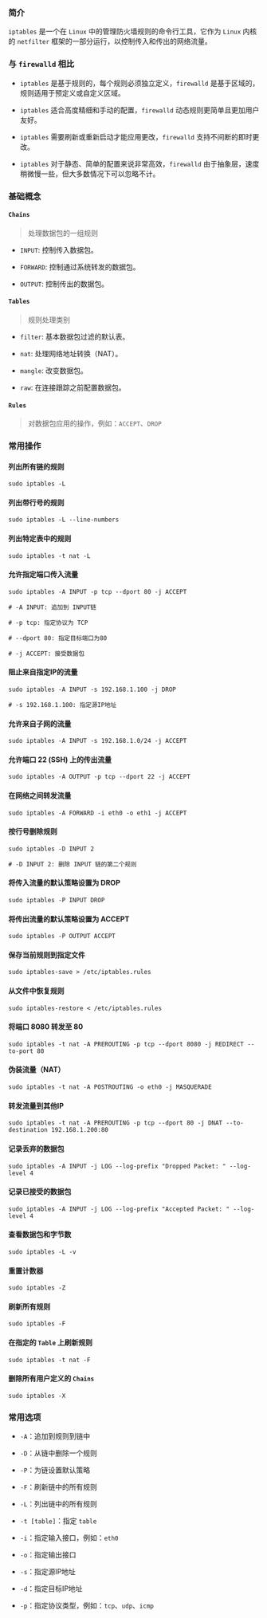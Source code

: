 ### 简介

`iptables` 是一个在 `Linux` 中的管理防火墙规则的命令行工具，它作为 `Linux` 内核的 `netfilter` 框架的一部分运行，以控制传入和传出的网络流量。

### 与 `firewalld` 相比

* `iptables` 是基于规则的，每个规则必须独立定义，`firewalld` 是基于区域的，规则适用于预定义或自定义区域。

* `iptables` 适合高度精细和手动的配置，`firewalld` 动态规则更简单且更加用户友好。

* `iptables` 需要刷新或重新启动才能应用更改，`firewalld` 支持不间断的即时更改。

* `iptables` 对于静态、简单的配置来说非常高效，`firewalld` 由于抽象层，速度稍微慢一些，但大多数情况下可以忽略不计。
### 基础概念

#### `Chains`

> 处理数据包的一组规则

* `INPUT`: 控制传入数据包。

* `FORWARD`: 控制通过系统转发的数据包。

* `OUTPUT`: 控制传出的数据包。

#### `Tables`

> 规则处理类别

* `filter`: 基本数据包过滤的默认表。

* `nat`: 处理网络地址转换（NAT）。

* `mangle`: 改变数据包。

* `raw`: 在连接跟踪之前配置数据包。

#### `Rules`

> 对数据包应用的操作，例如：`ACCEPT`、`DROP`

### 常用操作

#### 列出所有链的规则

```shel
sudo iptables -L
```

#### 列出带行号的规则

```shell
sudo iptables -L --line-numbers
```

#### 列出特定表中的规则

```shell
sudo iptables -t nat -L
```

#### 允许指定端口传入流量

```shell
sudo iptables -A INPUT -p tcp --dport 80 -j ACCEPT

# -A INPUT: 追加到 INPUT链

# -p tcp: 指定协议为 TCP

# --dport 80: 指定目标端口为80

# -j ACCEPT: 接受数据包
```

#### 阻止来自指定IP的流量

```shell
sudo iptables -A INPUT -s 192.168.1.100 -j DROP

# -s 192.168.1.100: 指定源IP地址
```

#### 允许来自子网的流量

```shell
sudo iptables -A INPUT -s 192.168.1.0/24 -j ACCEPT
```

#### 允许端口 22 (SSH) 上的传出流量

```shell
sudo iptables -A OUTPUT -p tcp --dport 22 -j ACCEPT
```

#### 在网络之间转发流量

```shell
sudo iptables -A FORWARD -i eth0 -o eth1 -j ACCEPT
```

#### 按行号删除规则

```shell
sudo iptables -D INPUT 2

# -D INPUT 2: 删除 INPUT 链的第二个规则
```

#### 将传入流量的默认策略设置为 DROP

```shell
sudo iptables -P INPUT DROP
```

#### 将传出流量的默认策略设置为 ACCEPT

```shell
sudo iptables -P OUTPUT ACCEPT
```

#### 保存当前规则到指定文件

```shell
sudo iptables-save > /etc/iptables.rules
```

#### 从文件中恢复规则

```shell
sudo iptables-restore < /etc/iptables.rules
```

#### 将端口 8080 转发至 80

```shell
sudo iptables -t nat -A PREROUTING -p tcp --dport 8080 -j REDIRECT --to-port 80
```

#### 伪装流量（NAT）

```shell
sudo iptables -t nat -A POSTROUTING -o eth0 -j MASQUERADE
```

#### 转发流量到其他IP

```shell
sudo iptables -t nat -A PREROUTING -p tcp --dport 80 -j DNAT --to-destination 192.168.1.200:80
```

#### 记录丢弃的数据包

```shell
sudo iptables -A INPUT -j LOG --log-prefix "Dropped Packet: " --log-level 4
```

#### 记录已接受的数据包

```shell
sudo iptables -A INPUT -j LOG --log-prefix "Accepted Packet: " --log-level 4
```

#### 查看数据包和字节数

```shell
sudo iptables -L -v
```

#### 重置计数器

```shell
sudo iptables -Z
```

#### 刷新所有规则

```shell
sudo iptables -F
```

#### 在指定的 `Table` 上刷新规则

```shell
sudo iptables -t nat -F
```

#### 删除所有用户定义的 `Chains`

```shell
sudo iptables -X
```

### 常用选项

* `-A`：追加到规则到链中

* `-D`：从链中删除一个规则

* `-P`：为链设置默认策略

* `-F`：刷新链中的所有规则

* `-L`：列出链中的所有规则

* `-t [table]`：指定 `table`

* `-i`：指定输入接口，例如：`eth0`

* `-o`：指定输出接口

* `-s`：指定源IP地址

* `-d`：指定目标IP地址

* `-p`：指定协议类型，例如：`tcp`、`udp`、`icmp`

